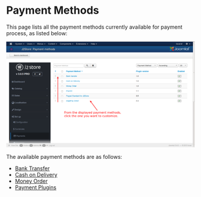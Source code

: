 # Payment Methods

This page lists all the payment methods currently available for payment process, as listed below:

![Payment Methods](./assets/images/Payment_Methods.png)

The available payment methods are as follows:

* [Bank Transfer](http://j2store.gitbooks.io/user-guide/content/bank_transfer.html)
* [Cash on Delivery](http://j2store.gitbooks.io/user-guide/content/cash_on_delivery.html)
* [Money Order](http://j2store.gitbooks.io/user-guide/content/money_order.html)
* [Payment Plugins](http://j2store.gitbooks.io/user-guide/content/payment_plugins.html)
